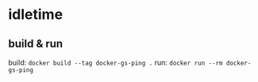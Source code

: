# idletime

## build & run
build: `docker build --tag docker-gs-ping .`
run: `docker run --rm docker-gs-ping`
